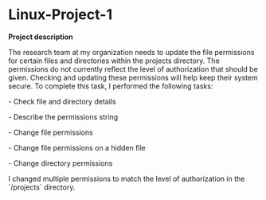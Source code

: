 # Linux-Project-1
<b>Project description</b>
<p>The research team at my organization needs to update the file permissions for certain files and directories within the projects directory. The permissions do not currently reflect the level of authorization that should be given. Checking and updating these permissions will help keep their system secure. To complete this task, I performed the following tasks:</p>
  - Check file and directory details</p>
  - Describe the permissions string</p>
  - Change file permissions </p>
  - Change file permissions on a hidden file</p>
  - Change directory permissions</p>
I changed multiple permissions to match the level of authorization in the `/projects` directory. 
